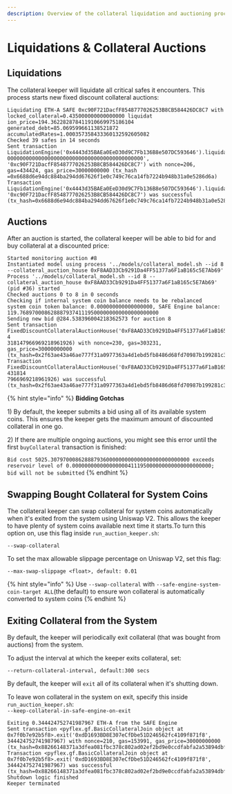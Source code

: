```yaml
---
description: Overview of the collateral liquidation and auctioning process
---
```


# Liquidations & Collateral Auctions

## Liquidations

The collateral keeper will liquidate all critical safes it encounters. This process starts new fixed discount collateral auctions:

```
Liquidating ETH-A SAFE 0xc90F721DacfF8548777026253B8CB584426DC8C7 with locked_collateral=0.435000000000000000 liquidat
ion_price=194.362282878411910669975186104 generated_debt=85.069599661138521872 accumulatedRates=1.000357358433360132592605082
Checked 39 safes in 14 seconds
Sent transaction LiquidationEngine('0x4443d35BAEa0EeD30d9C7Fb136B8e507DC593646').liquidateSAFE('0x4554482d410000000000
00000000000000000000000000000000000000000000', '0xc90F721DacfF8548777026253B8CB584426DC8C7') with nonce=206, gas=434424, gas_price=30000000000 (tx_hash
=0x6688d6e94dc884ba294dd67626f1e0c749c76ca14fb7224b948b31a0e5286d6a)
Transaction LiquidationEngine('0x4443d35BAEa0EeD30d9C7Fb136B8e507DC593646').liquidateSAFE('0x4554482d41000000000000000000000000000000000000000000000000000000', '0xc90F721DacfF8548777026253B8CB584426DC8C7') was successful (tx_hash=0x6688d6e94dc884ba294dd67626f1e0c749c76ca14fb7224b948b31a0e5286d6a)
```

## Auctions

After an auction is started, the collateral keeper will be able to bid for and buy collateral at a discounted price:

```
Started monitoring auction #8
Instantiated model using process '../models/collateral_model.sh --id 8 --collateral_auction_house 0xF8AAD33Cb9291Da4FF51377a6F1aB165c5E7Ab69'
Process '../models/collateral_model.sh --id 8 --collateral_auction_house 0xF8AAD33Cb9291Da4FF51377a6F1aB165c5E7Ab69' (pid #36) started
Checked auctions 0 to 8 in 0 seconds
Checking if internal system coin balance needs to be rebalanced
system coin token balance: 0.000000000000000000, SAFE Engine balance: 119.768970008628887937411195000000000000000000000
Sending new bid @284.538396004218362573 for auction 8
Sent transaction FixedDiscountCollateralAuctionHouse('0xF8AAD33Cb9291Da4FF51377a6F1aB165c5E7Ab69').buyCollateral(8, 4
318147966969218961926) with nonce=230, gas=303231, gas_price=30000000000 (tx_hash=0x2f63ae43a46ae777f31a0977363a4d1ebd5fb8486d68fd70987b199281c36e3a)
Transaction FixedDiscountCollateralAuctionHouse('0xF8AAD33Cb9291Da4FF51377a6F1aB165c5E7Ab69').buyCollateral(8, 431814
7966969218961926) was successful (tx_hash=0x2f63ae43a46ae777f31a0977363a4d1ebd5fb8486d68fd70987b199281c36e3a)
```

{% hint style="info" %}
**Bidding Gotchas**

1\) By default, the keeper submits a bid using all of its available system coins. This ensures the keeper gets the maximum amount of discounted collateral in one go.

2\) If there are multiple ongoing auctions, you might see this error until the first `buyCollateral` transaction is finished:

`Bid cost 5025.307970008628887936000000000000000000000000000 exceeds reservoir level of 0.000000000000000000411195000000000000000000000; bid will not be submitted`
{% endhint %}

## Swapping Bought Collateral for System Coins

The collateral keeper can swap collateral for system coins automatically when it's exited from the system using Uniswap V2. This allows the keeper to have plenty of system coins available next time it starts.To turn this option on, use this flag inside `run_auction_keeper.sh`:

`--swap-collateral`

To set the max allowable slippage percentage on Uniswap V2, set this flag:

`--max-swap-slippage <float>, default: 0.01`

{% hint style="info" %}
Use `--swap-collateral` with `--safe-engine-system-coin-target ALL`(the default) to ensure won collateral is automatically converted to system coins
{% endhint %}

## Exiting Collateral from the System

By default, the keeper will periodically exit collateral (that was bought from auctions) from the system. &#x20;

To adjust the interval at which the keeper exits collateral, set:

`--return-collateral-interval, default:300 secs`

By default, the keeper will `exit` all of its collateral when it's shutting down.&#x20;

To leave won collateral in the system on exit, specify this inside `run_auction_keeper.sh`:\
`--keep-collateral-in-safe-engine-on-exit`

```
Exiting 0.344424752741987967 ETH-A from the SAFE Engine
Sent transaction <pyflex.gf.BasicCollateralJoin object at 0x7f0b7e92b5f8>.exit('0xdD1693BD8E307eCfDbe51D246562fc4109f871f8', 344424752741987967) with nonce=210, gas=153991, gas_price=30000000000 (tx_hash=0x88266148371a3dfea081fbc378c802ad02ef2bd9e0ccdfabfa2a53894dbffd7f)
Transaction <pyflex.gf.BasicCollateralJoin object at 0x7f0b7e92b5f8>.exit('0xdD1693BD8E307eCfDbe51D246562fc4109f871f8', 344424752741987967) was successful (tx_hash=0x88266148371a3dfea081fbc378c802ad02ef2bd9e0ccdfabfa2a53894dbffd7f)
Shutdown logic finished
Keeper terminated
```
